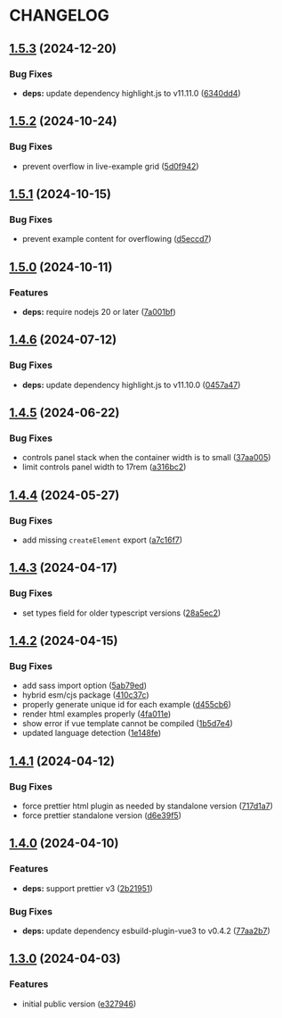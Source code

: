 # CHANGELOG

## [1.5.3](https://github.com/Forsakringskassan/docs-live-example/compare/v1.5.2...v1.5.3) (2024-12-20)

### Bug Fixes

* **deps:** update dependency highlight.js to v11.11.0 ([6340dd4](https://github.com/Forsakringskassan/docs-live-example/commit/6340dd46c8f6f86d12eb13e3ea9aceeebc8d781d))

## [1.5.2](https://github.com/Forsakringskassan/docs-live-example/compare/v1.5.1...v1.5.2) (2024-10-24)


### Bug Fixes

* prevent overflow in live-example grid ([5d0f942](https://github.com/Forsakringskassan/docs-live-example/commit/5d0f94250f97cfb4e59bbba90eb4ed56cda796e7))

## [1.5.1](https://github.com/Forsakringskassan/docs-live-example/compare/v1.5.0...v1.5.1) (2024-10-15)


### Bug Fixes

* prevent example content for overflowing ([d5eccd7](https://github.com/Forsakringskassan/docs-live-example/commit/d5eccd7b81518552d9a9f7ca41ff196885798680))

## [1.5.0](https://github.com/Forsakringskassan/docs-live-example/compare/v1.4.6...v1.5.0) (2024-10-11)


### Features

* **deps:** require nodejs 20 or later ([7a001bf](https://github.com/Forsakringskassan/docs-live-example/commit/7a001bf61a60203fc9e2359f6f961b1116372dbf))

## [1.4.6](https://github.com/Forsakringskassan/docs-live-example/compare/v1.4.5...v1.4.6) (2024-07-12)


### Bug Fixes

* **deps:** update dependency highlight.js to v11.10.0 ([0457a47](https://github.com/Forsakringskassan/docs-live-example/commit/0457a4700706bcd83287fb44b0606da2cb554456))

## [1.4.5](https://github.com/Forsakringskassan/docs-live-example/compare/v1.4.4...v1.4.5) (2024-06-22)


### Bug Fixes

* controls panel stack when the container width is to small ([37aa005](https://github.com/Forsakringskassan/docs-live-example/commit/37aa00508ffc118ad4b9f40b243e9da3ce5d8f31))
* limit controls panel width to 17rem ([a316bc2](https://github.com/Forsakringskassan/docs-live-example/commit/a316bc28419575c2ce92ff11aecff07ec459b55b))

## [1.4.4](https://github.com/Forsakringskassan/docs-live-example/compare/v1.4.3...v1.4.4) (2024-05-27)


### Bug Fixes

* add missing `createElement` export ([a7c16f7](https://github.com/Forsakringskassan/docs-live-example/commit/a7c16f7071709f12080241ed1fe750716a5d0e06))

## [1.4.3](https://github.com/Forsakringskassan/docs-live-example/compare/v1.4.2...v1.4.3) (2024-04-17)


### Bug Fixes

* set types field for older typescript versions ([28a5ec2](https://github.com/Forsakringskassan/docs-live-example/commit/28a5ec26e18d3212d535330e390f9305b2bcf336))

## [1.4.2](https://github.com/Forsakringskassan/docs-live-example/compare/v1.4.1...v1.4.2) (2024-04-15)


### Bug Fixes

* add sass import option ([5ab79ed](https://github.com/Forsakringskassan/docs-live-example/commit/5ab79ed3c20e95874bdb79b10ccdc08346175f74))
* hybrid esm/cjs package ([410c37c](https://github.com/Forsakringskassan/docs-live-example/commit/410c37ce7431101afb915d1265d64c169f0a1c82))
* properly generate unique id for each example ([d455cb6](https://github.com/Forsakringskassan/docs-live-example/commit/d455cb63a9b5586bf5fda6bc834e7e1b417b1b86))
* render html examples properly ([4fa011e](https://github.com/Forsakringskassan/docs-live-example/commit/4fa011ed77247c9c883913bc31aa91714c529928))
* show error if vue template cannot be compiled ([1b5d7e4](https://github.com/Forsakringskassan/docs-live-example/commit/1b5d7e4f2d4fea41b3ab71438a1bac00b163a61a))
* updated language detection ([1e148fe](https://github.com/Forsakringskassan/docs-live-example/commit/1e148feb3437f15caab6f4a001dc797d4a7b0744))

## [1.4.1](https://github.com/Forsakringskassan/docs-live-example/compare/v1.4.0...v1.4.1) (2024-04-12)


### Bug Fixes

* force prettier html plugin as needed by standalone version ([717d1a7](https://github.com/Forsakringskassan/docs-live-example/commit/717d1a770c6a30a97e9771a616910bcc78d2f112))
* force prettier standalone version ([d6e39f5](https://github.com/Forsakringskassan/docs-live-example/commit/d6e39f5e9addb4587e5dac5b8406595993a20d00))

## [1.4.0](https://github.com/Forsakringskassan/docs-live-example/compare/v1.3.0...v1.4.0) (2024-04-10)


### Features

* **deps:** support prettier v3 ([2b21951](https://github.com/Forsakringskassan/docs-live-example/commit/2b219512391db3d6ed6eba25c7ad0cf7737eec4e))


### Bug Fixes

* **deps:** update dependency esbuild-plugin-vue3 to v0.4.2 ([77aa2b7](https://github.com/Forsakringskassan/docs-live-example/commit/77aa2b7e576f7b97a010c603b5753096bc3018d2))

## [1.3.0](https://github.com/Forsakringskassan/docs-live-example/compare/v1.2.0...v1.3.0) (2024-04-03)


### Features

* initial public version ([e327946](https://github.com/Forsakringskassan/docs-live-example/commit/e32794676d07037e1d1aec56ab97e67f437fb497))
